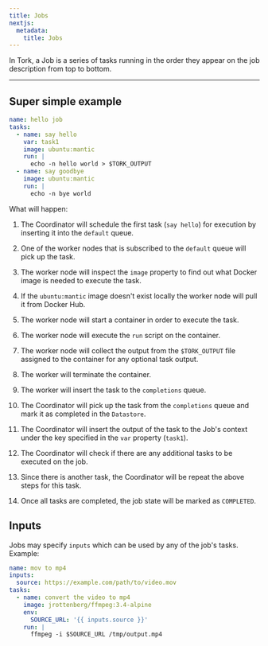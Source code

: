 ```yaml
---
title: Jobs
nextjs:
  metadata:
    title: Jobs
---
```


In Tork, a Job is a series of tasks running in the order they appear on the job description from top to bottom.

---

## Super simple example

```yaml
name: hello job
tasks:
  - name: say hello
    var: task1
    image: ubuntu:mantic
    run: |
      echo -n hello world > $TORK_OUTPUT
  - name: say goodbye
    image: ubuntu:mantic
    run: |
      echo -n bye world
```

What will happen:

1. The Coordinator will schedule the first task (`say hello`) for execution by inserting it into the `default` queue.

2. One of the worker nodes that is subscribed to the `default` queue will pick up the task.

3. The worker node will inspect the `image` property to find out what Docker image is needed to execute the task.

4. If the `ubuntu:mantic` image doesn't exist locally the worker node will pull it from Docker Hub.

5. The worker node will start a container in order to execute the task.

6. The worker node will execute the `run` script on the container.

7. The worker node will collect the output from the `$TORK_OUTPUT` file assigned to the container for any optional task output.

8. The worker will terminate the container.

9. The worker will insert the task to the `completions` queue.

10. The Coordinator will pick up the task from the `completions` queue and mark it as completed in the `Datastore`.

11. The Coordinator will insert the output of the task to the Job's context under the key specified in the `var` property (`task1`).

12. The Coordinator will check if there are any additional tasks to be executed on the job.

13. Since there is another task, the Coordinator will be repeat the above steps for this task.

14. Once all tasks are completed, the job state will be marked as `COMPLETED`.

## Inputs

Jobs may specify `inputs` which can be used by any of the job's tasks. Example:

```yaml
name: mov to mp4
inputs:
  source: https://example.com/path/to/video.mov
tasks:
  - name: convert the video to mp4
    image: jrottenberg/ffmpeg:3.4-alpine
    env:
      SOURCE_URL: '{{ inputs.source }}'
    run: |
      ffmpeg -i $SOURCE_URL /tmp/output.mp4
```

